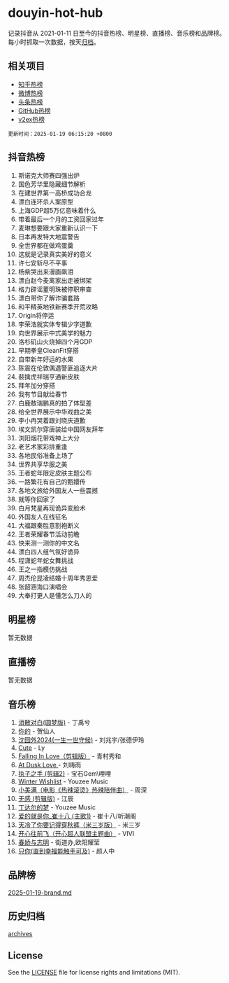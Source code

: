 # douyin-hot-hub

记录抖音从 2021-01-11 日至今的抖音热榜、明星榜、直播榜、音乐榜和品牌榜。每小时抓取一次数据，按天[归档](archives)。

## 相关项目

- [知乎热榜](https://github.com/lonnyzhang423/zhihu-hot-hub)
- [微博热榜](https://github.com/lonnyzhang423/weibo-hot-hub)
- [头条热榜](https://github.com/lonnyzhang423/toutiao-hot-hub)
- [GitHub热榜](https://github.com/lonnyzhang423/github-hot-hub)
- [v2ex热榜](https://github.com/lonnyzhang423/v2ex-hot-hub)


`更新时间：2025-01-19 06:15:20 +0800`

## 抖音热榜

1. 斯诺克大师赛四强出炉
1. 国色芳华里隐藏细节解析
1. 在建世界第一高桥成功合龙
1. 漂白连环杀人案原型
1. 上海GDP超5万亿意味着什么
1. 带着最后一个月的工资回家过年
1. 麦琳想要跟大家重新认识一下
1. 日本再发特大地震警告
1. 全世界都在做鸡蛋羹
1. 这就是记录真实美好的意义
1. 许七安斩尽不平事
1. 杨紫哭出来漫画飙泪
1. 漂白赵今麦离家出走被绑架
1. 格力辟谣董明珠被停职审查
1. 漂白带你了解诈骗套路
1. 和平精英地铁新赛季开荒攻略
1. Origin将停运
1. 李荣浩就实体专辑少字道歉
1. 向世界展示中式美学的魅力
1. 洛杉矶山火烧掉四个月GDP
1. 早期拳皇CleanFit穿搭
1. 自带新年好运的水果
1. 陈震在伦敦偶遇警匪追逐大片
1. 裴擒虎祥瑞亨通新皮肤
1. 拜年加分穿搭
1. 我有节目献给春节
1. 白鹿敖瑞鹏真的拍了体型差
1. 给全世界展示中华戏曲之美
1. 李小冉哭着跟刘晓庆道歉
1. 埃文凯尔穿唐装给中国网友拜年
1. 浏阳烟花带戏神上大分
1. 老艺术家彩排重逢
1. 各地民俗准备上场了
1. 世界共享华服之美
1. 王者蛇年限定皮肤主题公布
1. 一路繁花有自己的甄嬛传
1. 各地文旅给外国友人一些震撼
1. 就等你回家了
1. 白月梵星再现诡异变脸术
1. 外国友人在线征名
1. 大福跟秦胜意割袍断义
1. 王者荣耀春节活动前瞻
1. 快来测一测你的中文名
1. 漂白四人组气氛好诡异
1. 程潇蛇年蛇女舞挑战
1. 王之一指模仿挑战
1. 周杰伦昆凌结婚十周年秀恩爱
1. 张韶涵海口演唱会
1. 大奉打更人是懂怎么刀人的

## 明星榜

暂无数据

## 直播榜

暂无数据

## 音乐榜

1. [消散对白(圆梦版)](https://sf5-hl-cdn-tos.douyinstatic.com/obj/tos-cn-ve-2774/og4jB5I5IizzoZVAAAzWgBMAsMDWoArfwBOiFs) - 丁禹兮
1. [你的](https://sf5-hl-cdn-tos.douyinstatic.com/obj/tos-cn-ve-2774/oYuIeKf42jB7sEV6B2upMdpYAgfrQWj0FeRegh) - 贺仙人
1. [沈园外2024(一生一世守候)](https://sf5-hl-cdn-tos.douyinstatic.com/obj/tos-cn-ve-2774/oAIYMHGCmKaYKFDd6FZBf9AfMfx1eErAAEJAFH) - 刘兆宇/张德伊玲
1. [Cute](https://sf5-hl-cdn-tos.douyinstatic.com/obj/tos-cn-ve-2774/o4IbIzHWKAAB4wsS5qMBRiiAlEBGTpQRNfFvuo) - Ly
1. [Falling In Love（剪辑版）](https://sf5-hl-cdn-tos.douyinstatic.com/obj/tos-cn-ve-2774/o8ajpA8zzgBPahbBIO8AcKGBLJezFCRd1wfP9f) - 青村秀和
1. [ At Dusk  Love ](https://sf5-hl-cdn-tos.douyinstatic.com/obj/tos-cn-ve-2774/o8CrpCf5CaYgI4ZrtQgMQAFEfuGqNnRSDQAPBc) - 刘嗨雨
1. [执子之手 (剪辑2)](https://sf5-hl-cdn-tos.douyinstatic.com/obj/tos-cn-ve-2774/oUoZLQjCc31XzqsBnBQUNgeKtYPBcgbFDwtfcu) - 宝石Gem\哩哩
1. [Winter Wishlist](https://sf5-hl-cdn-tos.douyinstatic.com/obj/tos-cn-ve-2774/oIIgUOeamCFCVAzxN6MFRLIBlLGpUqQxeeHrLE) - Youzee Music
1. [小美满（电影《热辣滚烫》热辣陪伴曲）](https://sf6-cdn-tos.douyinstatic.com/obj/tos-cn-ve-2774/o0GAn2lSgfZIDUgtevCGDQYnFg4CwnrBaxbTZL) - 周深
1. [无感 (剪辑版)](https://sf5-hl-cdn-tos.douyinstatic.com/obj/tos-cn-ve-2774/o0eIsUzJBDlQaQFC5OFlgbMEZC1TFYBftOBn6p) - 江辰
1. [丁达尔的梦](https://sf5-hl-cdn-tos.douyinstatic.com/obj/tos-cn-ve-2774/oMU3WirUZBVQkAC9ccG5P2IQirziZM2RTInUY) - Youzee Music
1. [爱的就是你_崔十八 (主歌1)](https://sf5-hl-cdn-tos.douyinstatic.com/obj/tos-cn-ve-2774/oI5BO5DhFZ6UTcNCnZaOCBLtZ7WIMQGfgnXf5E) - 崔十八/听潮阁
1. [天冷了你要记得穿秋裤（米三岁版）](https://sf5-hl-cdn-tos.douyinstatic.com/obj/tos-cn-ve-2774/oQlIwVIDWiZ6BQilAorS7MA0AgCkQDvcZAdm1) - 米三岁
1. [开心往前飞（开心超人联盟主题曲）](https://sf5-hl-cdn-tos.douyinstatic.com/obj/tos-cn-ve-2774/9d8fb7c82cf1421fb93a9fe925275e0a) - VIVI
1. [春娇与志明](https://sf5-hl-cdn-tos.douyinstatic.com/obj/tos-cn-ve-2774/e530d8fceb7044b39707d7f9ff54add1) - 街道办,欧阳耀莹
1. [只你(直到幸福能触手可及)](https://sf5-hl-cdn-tos.douyinstatic.com/obj/tos-cn-ve-2774/o0lBkRDzFTeaVSUz3ZZSCBVtZ5DIMQGfgmEAuE) - 颜人中

## 品牌榜

[2025-01-19-brand.md](archives/2025-01-19-brand.md)

## 历史归档

[archives](archives)

## License

See the [LICENSE](LICENSE) file for license rights and limitations (MIT).
